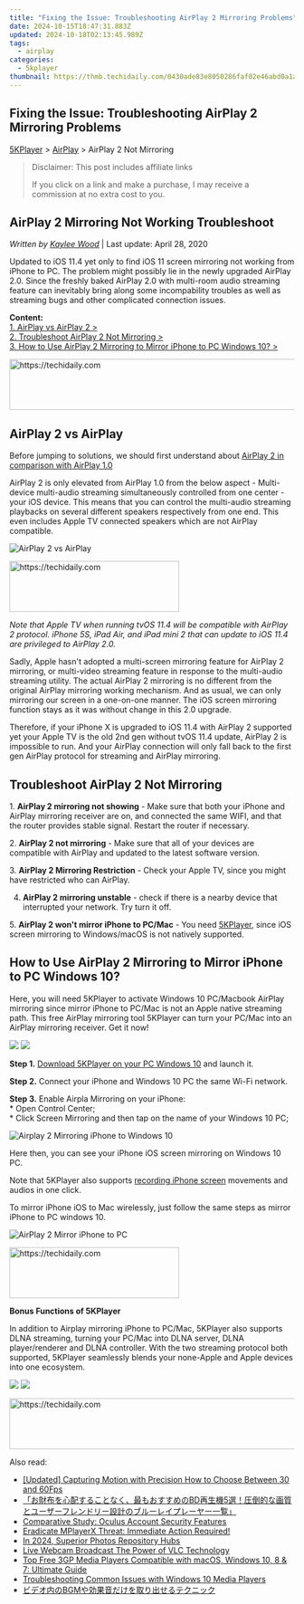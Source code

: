 ```yaml
---
title: "Fixing the Issue: Troubleshooting AirPlay 2 Mirroring Problems"
date: 2024-10-15T18:47:31.883Z
updated: 2024-10-18T02:13:45.989Z
tags:
  - airplay
categories:
  - 5kplayer
thumbnail: https://thmb.techidaily.com/0430ade83e8050286faf02e46abd0a1a0086948243518cbb4c6651d559c1c38d.jpg
---
```


## Fixing the Issue: Troubleshooting AirPlay 2 Mirroring Problems

[5KPlayer](https://tools.techidaily.com/5kplayer/products/) \> [AirPlay](https://tools.techidaily.com/5kplayer/airplay/) \> AirPlay 2 Not Mirroring 

>  Disclaimer: This post includes affiliate links
>
>  If you click on a link and make a purchase, I may receive a commission at no extra cost to you.
>

## AirPlay 2 Mirroring Not Working Troubleshoot

 _Written by [Kaylee Wood](https://www.quora.com/profile/Amanda-Hu-21)_ | Last update: April 28, 2020

Updated to iOS 11.4 yet only to find iOS 11 screen mirroring not working from iPhone to PC. The problem might possibly lie in the newly upgraded AirPlay 2.0\. Since the freshly baked AirPlay 2.0 with multi-room audio streaming feature can inevitably bring along some incompability troubles as well as streaming bugs and other complicated connection issues. 

**Content:**  
[1\. AirPlay vs AirPlay 2 >](https://tools.techidaily.com/5kplayer/airplay/)  
[2\. Troubleshoot AirPlay 2 Not Mirroring >](https://tools.techidaily.com/5kplayer/airplay/)  
[3\. How to Use AirPlay 2 Mirroring to Mirror iPhone to PC Windows 10? >](https://tools.techidaily.com/5kplayer/airplay/)

<!-- affiliate ads begin -->
<a href="https://appsumo.8odi.net/c/5597632/2044585/7443" target="_top" id="2044585">
  <img src="//a.impactradius-go.com/display-ad/7443-2044585" border="0" alt="https://techidaily.com" width="728" height="90"/>
</a>
<img height="0" width="0" src="https://appsumo.8odi.net/i/5597632/2044585/7443" style="position:absolute;visibility:hidden;" border="0" />
<!-- affiliate ads end -->

## AirPlay 2 vs AirPlay

Before jumping to solutions, we should first understand about [AirPlay 2 in comparison with AirPlay 1.0](https://tools.techidaily.com/5kplayer/airplay/)

AirPlay 2 is only elevated from AirPlay 1.0 from the below aspect - Multi-device multi-audio streaming simultaneously controlled from one center - your iOS device. This means that you can control the multi-audio streaming playbacks on several different speakers respectively from one end. This even includes Apple TV connected speakers which are not AirPlay compatible. 

![AirPlay 2 vs AirPlay](https://www.5kplayer.com/airplay/img/airplay-vs-airplay-2.jpg) 

<!-- affiliate ads begin -->
<a href="https://aligracehair.sjv.io/c/5597632/2006941/19272" target="_top" id="2006941">
  <img src="//a.impactradius-go.com/display-ad/19272-2006941" border="0" alt="https://techidaily.com" width="300" height="90"/>
</a>
<img height="0" width="0" src="https://aligracehair.sjv.io/i/5597632/2006941/19272" style="position:absolute;visibility:hidden;" border="0" />
<!-- affiliate ads end -->

_Note that Apple TV when running tvOS 11.4 will be compatible with AirPlay 2 protocol. iPhone 5S, iPad Air, and iPad mini 2 that can update to iOS 11.4 are privileged to AirPlay 2.0\._ 

Sadly, Apple hasn't adopted a multi-screen mirroring feature for AirPlay 2 mirroring, or multi-video streaming feature in response to the multi-audio streaming utility. The actual AirPlay 2 mirroring is no different from the original AirPlay mirroring working mechanism. And as usual, we can only mirroring our screen in a one-on-one manner. The iOS screen mirroring function stays as it was without change in this 2.0 upgrade. 

Therefore, if your iPhone X is upgraded to iOS 11.4 with AirPlay 2 supported yet your Apple TV is the old 2nd gen without tvOS 11.4 update, AirPlay 2 is impossible to run. And your AirPlay connection will only fall back to the first gen AirPlay protocol for streaming and AirPlay mirroring.

## Troubleshoot AirPlay 2 Not Mirroring

1\. **AirPlay 2 mirroring not showing** \- Make sure that both your iPhone and AirPlay mirroring receiver are on, and connected the same WIFI, and that the router provides stable signal. Restart the router if necessary.

2\. **AirPlay 2 not mirroring** \- Make sure that all of your devices are compatible with AirPlay and updated to the latest software version. 

3\. **AirPlay 2 Mirroring Restriction** \- Check your Apple TV, since you might have restricted who can AirPlay.

4. **AirPlay 2 mirroring unstable** \- check if there is a nearby device that interrupted your network. Try turn it off.

5\. **AirPlay 2 won't mirror iPhone to PC/Mac** \- You need [5KPlayer](https://tools.techidaily.com/5kplayer/products/), since iOS screen mirroring to Windows/macOS is not natively supported. 

## How to Use AirPlay 2 Mirroring to Mirror iPhone to PC Windows 10?

 Here, you will need 5KPlayer to activate Windows 10 PC/Macbook AirPlay mirroring since mirror iPhone to PC/Mac is not an Apple native streaming path. This free AirPlay mirroring tool 5KPlayer can turn your PC/Mac into an AirPlay mirroring receiver. Get it now! 

[![](https://www.5kplayer.com/airplay/../button/freedownbackmac.png)](https://tools.techidaily.com/5kplayer/products/) [![](https://www.5kplayer.com/airplay/../button/freedownwhitewin.png)](https://tools.techidaily.com/5kplayer/products/) 

**Step 1.** [Download 5KPlayer on your PC Windows 10](https://tools.techidaily.com/5kplayer/products/) and launch it.

**Step 2.** Connect your iPhone and Windows 10 PC the same Wi-Fi network.

**Step 3.** Enable Airpla Mirroring on your iPhone:  
 \* Open Control Center;  
 \* Click Screen Mirroring and then tap on the name of your Windows 10 PC; 

![Airplay 2 Mirroring iPhone to Windows 10](https://www.5kplayer.com/airplay/img/airplay-2-mirroring.jpg) 

Here then, you can see your iPhone iOS screen mirroring on Windows 10 PC.

 Note that 5KPlayer also supports [recording iPhone screen](https://tools.techidaily.com/5kplayer/airplay/) movements and audios in one click. 

To mirror iPhone iOS to Mac wirelessly, just follow the same steps as mirror iPhone to PC windows 10\. 

![AirPlay 2 Mirror iPhone to PC](https://www.5kplayer.com/airplay/img/mirror-iphone-to-pc.jpg) 

<!-- affiliate ads begin -->
<a href="https://aligracehair.sjv.io/c/5597632/2006914/19272" target="_top" id="2006914">
  <img src="//a.impactradius-go.com/display-ad/19272-2006914" border="0" alt="https://techidaily.com" width="300" height="90"/>
</a>
<img height="0" width="0" src="https://aligracehair.sjv.io/i/5597632/2006914/19272" style="position:absolute;visibility:hidden;" border="0" />
<!-- affiliate ads end -->

**Bonus Functions of 5KPlayer**

In addition to Airplay mirroring iPhone to PC/Mac, 5KPlayer also supports DLNA streaming, turning your PC/Mac into DLNA server, DLNA player/renderer and DLNA controller. With the two streaming protocol both supported, 5KPlayer seamlessly blends your none-Apple and Apple devices into one ecosystem. 

[![](https://www.5kplayer.com/airplay/../button/freedownbackmac.png)](https://tools.techidaily.com/5kplayer/products/) [![](https://www.5kplayer.com/airplay/../button/freedownwhitewin.png)](https://tools.techidaily.com/5kplayer/products/)

<!-- affiliate ads begin -->
<a href="https://imp.i110150.net/c/5597632/798161/11305" target="_top" id="798161">
  <img src="//a.impactradius-go.com/display-ad/11305-798161" border="0" alt="https://techidaily.com" width="728" height="90"/>
</a>
<img height="0" width="0" src="https://imp.i110150.net/i/5597632/798161/11305" style="position:absolute;visibility:hidden;" border="0" />
<!-- affiliate ads end -->

<ins class="adsbygoogle"
     style="display:block"
     data-ad-format="autorelaxed"
     data-ad-client="ca-pub-7571918770474297"
     data-ad-slot="1223367746"></ins>

<ins class="adsbygoogle"
     style="display:block"
     data-ad-client="ca-pub-7571918770474297"
     data-ad-slot="8358498916"
     data-ad-format="auto"
     data-full-width-responsive="true"></ins>

<span class="atpl-alsoreadstyle">Also read:</span>
<div><ul>
<li><a href="https://digital-screen-recording.techidaily.com/updated-capturing-motion-with-precision-how-to-choose-between-30-and-60fps/"><u>[Updated] Capturing Motion with Precision How to Choose Between 30 and 60Fps</u></a></li>
<li><a href="https://media-tips.techidaily.com/bd5/"><u>「お財布を心配することなく、最もおすすめのBD再生機5選！圧倒的な画質とユーザーフレンドリー設計のブルーレイプレーヤー一覧」</u></a></li>
<li><a href="https://facebook.techidaily.com/comparative-study-oculus-account-security-features/"><u>Comparative Study: Oculus Account Security Features</u></a></li>
<li><a href="https://media-tips.techidaily.com/eradicate-mplayerx-threat-immediate-action-required/"><u>Eradicate MPlayerX Threat: Immediate Action Required!</u></a></li>
<li><a href="https://some-tips.techidaily.com/in-2024-superior-photos-repository-hubs/"><u>In 2024, Superior Photos Repository Hubs</u></a></li>
<li><a href="https://remote-screen-capture.techidaily.com/live-webcam-broadcast-the-power-of-vlc-technology/"><u>Live Webcam Broadcast The Power of VLC Technology</u></a></li>
<li><a href="https://media-tips.techidaily.com/top-free-3gp-media-players-compatible-with-macos-windows-10-8-and-7-ultimate-guide/"><u>Top Free 3GP Media Players Compatible with macOS, Windows 10, 8 & 7: Ultimate Guide</u></a></li>
<li><a href="https://media-tips.techidaily.com/troubleshooting-common-issues-with-windows-10-media-players/"><u>Troubleshooting Common Issues with Windows 10 Media Players</u></a></li>
<li><a href="https://some-knowledge.techidaily.com/1726030597188-bgm/"><u>ビデオ内のBGMや効果音だけを取り出せるテクニック</u></a></li>
</ul></div>


